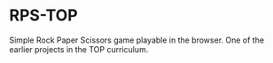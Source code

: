 # RPS-TOP

Simple Rock Paper Scissors game playable in the browser.  One of the earlier projects in the TOP curriculum.
